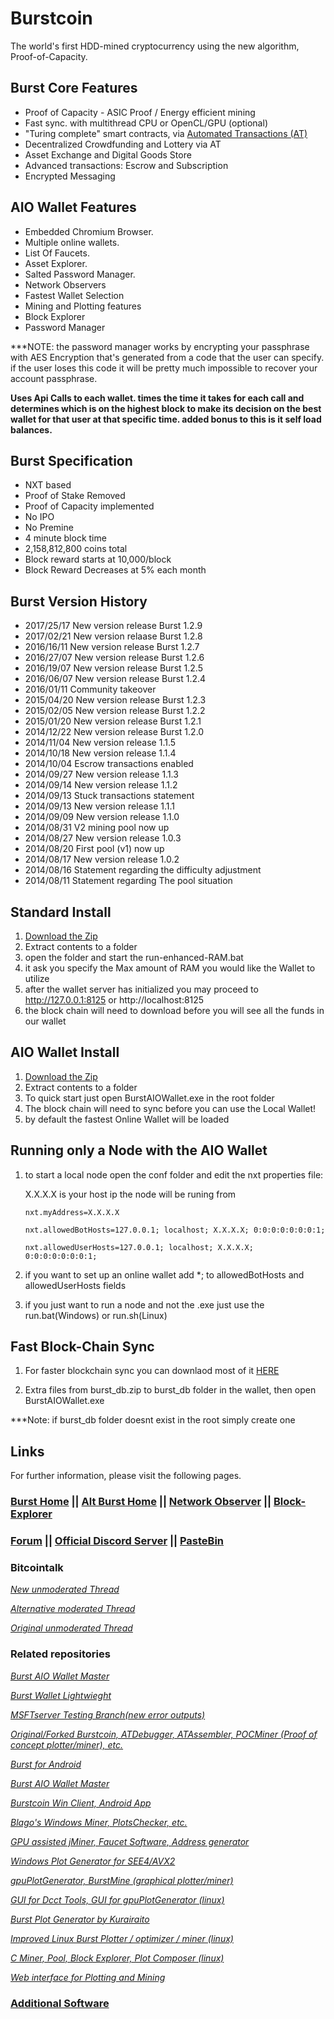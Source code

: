 # Burstcoin

The world's first HDD-mined cryptocurrency using the new algorithm, Proof-of-Capacity.

## Burst Core Features

- Proof of Capacity - ASIC Proof / Energy efficient mining
- Fast sync. with multithread CPU or OpenCL/GPU (optional)
- "Turing complete" smart contracts, via [Automated Transactions (AT)](https://ciyam.org/at/at.html)
- Decentralized Crowdfunding and Lottery via AT
- Asset Exchange and Digital Goods Store
- Advanced transactions: Escrow and Subscription
- Encrypted Messaging

## AIO Wallet Features

- Embedded Chromium Browser.
- Multiple online wallets.
- List Of Faucets.
- Asset Explorer.
- Salted Password Manager.
- Network Observers
- Fastest Wallet Selection
- Mining and Plotting features
- Block Explorer
- Password Manager

***NOTE: the password manager works by encrypting your passphrase with AES Encryption that's generated from a code that the user can specify. if the user loses this code it will be pretty much impossible to recover your account passphrase.

**Uses Api Calls to each wallet. times the time it takes for each call and determines which is on the highest block to make its decision on the best wallet for that user at that specific time. added bonus to this is it self load balances.**

## Burst Specification

- NXT based
- Proof of Stake Removed
- Proof of Capacity implemented
- No IPO
- No Premine
- 4 minute block time
- 2,158,812,800 coins total
- Block reward starts at 10,000/block
- Block Reward Decreases at 5% each month

## Burst Version History

- 2017/25/17 New version release Burst 1.2.9
- 2017/02/21 New version relaase Burst 1.2.8
- 2016/16/11 New version release Burst 1.2.7
- 2016/27/07 New version release Burst 1.2.6
- 2016/19/07 New version release Burst 1.2.5
- 2016/06/07 New version release Burst 1.2.4            
- 2016/01/11 Community takeover
- 2015/04/20 New version release Burst 1.2.3
- 2015/02/05 New version release Burst 1.2.2
- 2015/01/20 New version release Burst 1.2.1
- 2014/12/22 New version release Burst 1.2.0
- 2014/11/04 New version release 1.1.5
- 2014/10/18 New version release 1.1.4
- 2014/10/04 Escrow transactions enabled
- 2014/09/27 New version release 1.1.3
- 2014/09/14 New version release 1.1.2
- 2014/09/13 Stuck transactions statement
- 2014/09/13 New version release 1.1.1
- 2014/09/09 New version release 1.1.0
- 2014/08/31 V2 mining pool now up
- 2014/08/27 New version release 1.0.3
- 2014/08/20 First pool (v1) now up
- 2014/08/17 New version release 1.0.2
- 2014/08/16 Statement regarding the difficulty adjustment
- 2014/08/11 Statement regarding The pool situation

## Standard Install
1) [Download the Zip](https://github.com/MSFTserver/BurstWallet-MSFT/releases)
2) Extract contents to a folder
3) open the folder and start the run-enhanced-RAM.bat
4) it ask you specify the Max amount of RAM you would like the Wallet to utilize
5) after the wallet server has initialized you may proceed to http://127.0.0.1:8125 or http://localhost:8125
6) the block chain will need to download before you will see all the funds in our wallet

## AIO Wallet Install

1) [Download the Zip](https://github.com/MSFTserver/BurstAIOWallet/releases)
2) Extract contents to a folder
3) To quick start just open BurstAIOWallet.exe in the root folder
4) The block chain will need to sync before you can use the Local Wallet! 
5) by default the fastest Online Wallet will be loaded

## Running only a Node with the AIO Wallet

1) to start a local node open the conf folder and edit the nxt properties file:

    X.X.X.X is your host ip the node will be runing from

    `nxt.myAddress=X.X.X.X`

    `nxt.allowedBotHosts=127.0.0.1; localhost; X.X.X.X; 0:0:0:0:0:0:0:1;`

    `nxt.allowedUserHosts=127.0.0.1; localhost; X.X.X.X; 0:0:0:0:0:0:0:1;`

2) if you want to set up an online wallet add *; to allowedBotHosts and allowedUserHosts fields

3) if you just want to run a node and not the .exe just use the run.bat(Windows) or run.sh(Linux)

## Fast Block-Chain Sync

1) For faster blockchain sync you can downlaod most of it [HERE](https://www.dropbox.com/sh/amsdjy3ecfn41kt/AAA1Feev-emz0ohzlVDGJmIra?dl=0)

2) Extra files from burst_db.zip to burst_db folder in the wallet, then open BurstAIOWallet.exe

***Note: if burst_db folder doesnt exist in the root simply create one

## Links

For further information, please visit the following pages.

### [Burst Home](https://web.burst-team.us) || [Alt Burst Home](https://burstcoinhub.com) || [Network Observer](http://status.burstcoinhub.com) || [Block-Explorer](http://burstcoin.biz)
### [Forum](https://forums.burst-team.us) || [Official Discord Server](https://discord.gg/SGheMuT) || [PasteBin](https://pastebin.com/u/BurstCoin)

### Bitcointalk
[*New unmoderated Thread*](https://bitcointalk.org/index.php?topic=1541310)

[*Alternative moderated Thread*](https://bitcointalk.org/index.php?topic=1323657)

[*Original unmoderated Thread*](https://bitcointalk.org/index.php?topic=731923)

### Related repositories
[*Burst AIO Wallet Master*](https://github.com/MSFTserver/BurstAIOWallet/releases)

[*Burst Wallet Lightwieght*](https://github.com/MSFTserver/BurstWallet-MSFT/releases)

[*MSFTserver Testing Branch(new error outputs)*](https://github.com/MSFTserver/BurstWallet-Testing-Branch/releases)

[*Original/Forked Burstcoin, ATDebugger, ATAssembler, POCMiner (Proof of concept plotter/miner), etc.*](https://github.com/BurstProject)

[*Burst for Android*](https://github.com/IceBurst/Burst)

[*Burst AIO Wallet Master*](https://github.com/SOELexicon)

[*Burstcoin Win Client, Android App*](https://github.com/dawallet/)

[*Blago's Windows Miner, PlotsChecker, etc.*](https://github.com/Blagodarenko)

[*GPU assisted jMiner, Faucet Software, Address generator*](https://github.com/de-luxe)

[*Windows Plot Generator for SEE4/AVX2*](https://github.com/BurstTools/BurstSoftware)

[*gpuPlotGenerator, BurstMine (graphical plotter/miner)*](https://github.com/bhamon)

[*GUI for Dcct Tools, GUI for gpuPlotGenerator (linux)*](https://github.com/kartojal)

[*Burst Plot Generator by Kurairaito*](https://github.com/Kurairaito)

[*Improved Linux Burst Plotter / optimizer / miner (linux)*](https://github.com/Mirkic7)

[*C Miner, Pool, Block Explorer, Plot Composer (linux)*](https://github.com/uraymeiviar)

[*Web interface for Plotting and Mining*](https://github.com/mrpsion/burst-mining-system)

### [Additional Software](https://forums.burst-team.us/category/9/burst-software)
